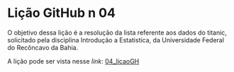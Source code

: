 
# Lição GitHub n 04


O objetivo dessa lição é a resolução da lista referente aos dados do titanic, solicitado pela disciplina Introdução a Estatistica, da Universidade Federal do Recôncavo da Bahia.

A lição pode ser vista nesse *link*: 
[04_licaoGH](/04_licaoGH.md)

